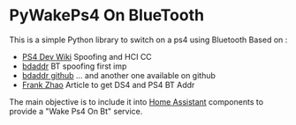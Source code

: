 # PyWakePs4 On BlueTooth
This is a simple Python library to switch on a ps4 using Bluetooth
Based on :
- [PS4 Dev Wiki](https://www.psdevwiki.com/ps4/DS4-BT#Bluetooth_Addressing) Spoofing and HCI CC
- [bdaddr](http://blog.petrilopia.net/linux/change-your-bluetooth-device-mac-address/) BT spoofing first imp
- [bdaddr github](https://github.com/pauloborges/bluez/blob/master/tools/bdaddr.c) ... and another one available on github
- [Frank Zhao](https://eleccelerator.com/unpairing-a-dualshock-4-and-setting-a-new-bdaddr/) Article to get DS4 and PS4 BT Addr 

The main objective is to include it into [Home Assistant](https://www.home-assistant.io/ "Home Assistant") components to provide a "Wake Ps4 On Bt" service.
